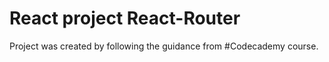 # React project React-Router

Project was created by following the guidance from #Codecademy course.
